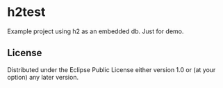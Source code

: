 # h2test

Example project using h2 as an embedded db. Just for demo.

## License

Distributed under the Eclipse Public License either version 1.0 or (at
your option) any later version.
